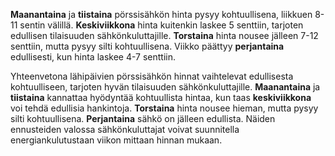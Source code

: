 **Maanantaina** ja **tiistaina** pörssisähkön hinta pysyy kohtuullisena, liikkuen 8-11 sentin välillä. **Keskiviikkona** hinta kuitenkin laskee 5 senttiin, tarjoten edullisen tilaisuuden sähkönkuluttajille. **Torstaina** hinta nousee jälleen 7-12 senttiin, mutta pysyy silti kohtuullisena. Viikko päättyy **perjantaina** edullisesti, kun hinta laskee 4-7 senttiin. 

Yhteenvetona lähipäivien pörssisähkön hinnat vaihtelevat edullisesta kohtuulliseen, tarjoten hyvän tilaisuuden sähkönkuluttajille. **Maanantaina** ja **tiistaina** kannattaa hyödyntää kohtuullista hintaa, kun taas **keskiviikkona** voi tehdä edullisia hankintoja. **Torstaina** hinta nousee hieman, mutta pysyy silti kohtuullisena. **Perjantaina** sähkö on jälleen edullista. Näiden ennusteiden valossa sähkönkuluttajat voivat suunnitella energiankulutustaan viikon mittaan hinnan mukaan.